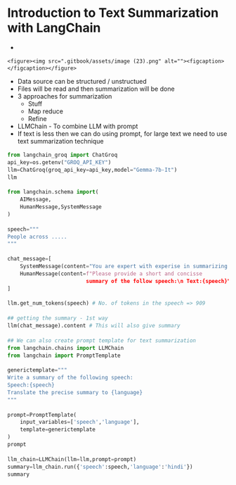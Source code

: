 # Introduction to Text Summarization with LangChain

*

    <figure><img src=".gitbook/assets/image (23).png" alt=""><figcaption></figcaption></figure>
* Data source can be structured / unstructued
* Files will be read and then summarization will be done
* 3 approaches for summarization
  * Stuff
  * Map reduce
  * Refine&#x20;
* LLMChain - To combine LLM with prompt
* If text is less then we can do using prompt, for large text we need to use text summarization technique

```python
from langchain_groq import ChatGroq
api_key=os.getenv("GROQ_API_KEY")
llm=ChatGroq(groq_api_key=api_key,model="Gemma-7b-It")
llm

from langchain.schema import(
    AIMessage,
    HumanMessage,SystemMessage
)

speech="""
People across .....
"""

chat_message=[
    SystemMessage(content="You are expert with experise in summarizing speeched"),
    HumanMessage(content=f"Please provide a short and concisse 
                         summary of the follow speech:\n Text:{speech}")
]

llm.get_num_tokens(speech) # No. of tokens in the speech => 909

## getting the summary - 1st way
llm(chat_message).content # This will also give summary

## We can also create prompt template for text summarization
from langchain.chains import LLMChain
from langchain import PromptTemplate

generictemplate="""
Write a summary of the following speech:
Speech:{speech}
Translate the precise summary to {language}
"""

prompt=PromptTemplate(
    input_variables=['speech','language'],
    template=generictemplate
)
prompt

llm_chain=LLMChain(llm=llm,prompt=prompt)
summary=llm_chain.run({'speech':speech,'language':'hindi'})
summary






```

